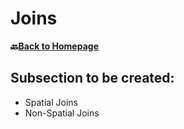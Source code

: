 # Joins

__🔙[Back to Homepage](/content/intro.md)__

## Subsection to be created:
* Spatial Joins
* Non-Spatial Joins